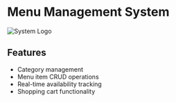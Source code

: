 # Menu Management System

![System Logo](static/images/logo.png)

## Features
- Category management
- Menu item CRUD operations
- Real-time availability tracking
- Shopping cart functionality
